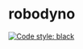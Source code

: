 # robodyno
[![Code style: black](https://img.shields.io/badge/code%20style-black-000000.svg)](https://github.com/psf/black)
